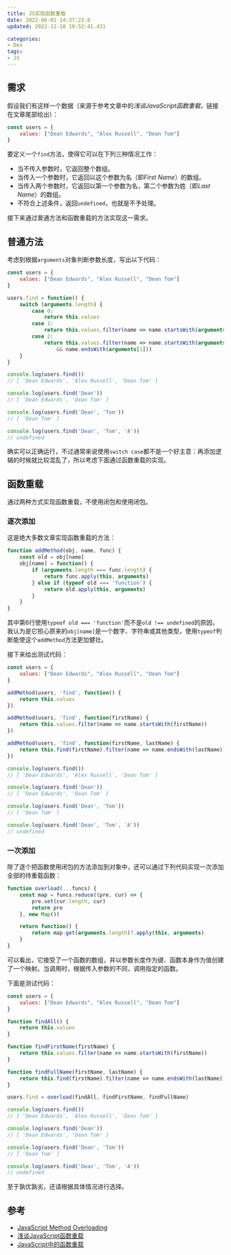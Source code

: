 ```yaml
---
title: JS实现函数重载
date: 2022-06-01 14:37:23.0
updated: 2022-12-10 19:52:41.431

categories: 
- Dev
tags: 
- JS
---
```


## 需求

假设我们有这样一个数据（来源于参考文章中的*浅谈JavaScript函数重载*，链接在文章尾部给出）：

```js
const users = {
    values: ["Dean Edwards", "Alex Russell", "Dean Tom"]
}
```

要定义一个`find`方法，使得它可以在下列三种情况工作：

+ 当不传入参数时，它返回整个数组。
+ 当传入一个参数时，它返回以这个参数为名（即*First Name*）的数组。
+ 当传入两个参数时，它返回以第一个参数为名，第二个参数为姓（即*Last Name*）的数组。
+ 不符合上述条件，返回`undefined`，也就是不予处理。

接下来通过普通方法和函数重载的方法实现这一需求。

## 普通方法

考虑到根据`arguments`对象判断参数长度，写出以下代码：

```js
const users = {
    values: ["Dean Edwards", "Alex Russell", "Dean Tom"]
}

users.find = function() {
    switch (arguments.length) {
        case 0:
            return this.values
        case 1:
            return this.values.filter(name => name.startsWith(arguments[0]))
        case 2:
            return this.values.filter(name => name.startsWith(arguments[0])
                && name.endsWith(arguments[1]))
    }
}

console.log(users.find())
// [ 'Dean Edwards', 'Alex Russell', 'Dean Tom' ]

console.log(users.find('Dean'))
// [ 'Dean Edwards', 'Dean Tom' ]

console.log(users.find('Dean', 'Tom'))
// [ 'Dean Tom' ]

console.log(users.find('Dean', 'Tom', 'A'))
// undefined
```

确实可以正确运行，不过通常来说使用`switch case`都不是一个好主意：再添加逻辑的时候就比较混乱了，所以考虑下面通过函数重载的实现。

## 函数重载

通过两种方式实现函数重载，不使用闭包和使用闭包。

### 逐次添加

这是绝大多数文章实现函数重载的方法：

```js
function addMethod(obj, name, func) {
    const old = obj[name]
    obj[name] = function() {
        if (arguments.length === func.length) {
            return func.apply(this, arguments)
        } else if (typeof old === 'function') {
            return old.apply(this, arguments)
        }
    }
}
```

其中第6行使用`typeof old === 'function'`而不是`old !== undefined`的原因，我认为是它担心原来的`obj[name]`是一个数字、字符串或其他类型，使用`typeof`判断能使这个`addMethod`方法更加健壮。

接下来给出测试代码：

```js
const users = {
    values: ["Dean Edwards", "Alex Russell", "Dean Tom"]
}

addMethod(users, 'find', function() {
    return this.values
})

addMethod(users, 'find', function(firstName) {
    return this.values.filter(name => name.startsWith(firstName))
})

addMethod(users, 'find', function(firstName, lastName) {
    return this.find(firstName).filter(name => name.endsWith(lastName))
})

console.log(users.find())
// [ 'Dean Edwards', 'Alex Russell', 'Dean Tom' ]

console.log(users.find('Dean'))
// [ 'Dean Edwards', 'Dean Tom' ]

console.log(users.find('Dean', 'Tom'))
// [ 'Dean Tom' ]

console.log(users.find('Dean', 'Tom', 'A'))
// undefined
```

### 一次添加

除了逐个把函数使用闭包的方法添加到对象中，还可以通过下列代码实现一次添加全部的待重载函数：

```js
function overload(...funcs) {
    const map = funcs.reduce((pre, cur) => {
        pre.set(cur.length, cur)
        return pre
    }, new Map())

    return function() {
        return map.get(arguments.length)?.apply(this, arguments)
    }
}
```

可以看出，它接受了一个函数的数组，并以参数长度作为键、函数本身作为值创建了一个映射。当调用时，根据传入参数的不同，调用指定的函数。

下面是测试代码：

```js
const users = {
    values: ["Dean Edwards", "Alex Russell", "Dean Tom"]
}

function findAll() {
    return this.values
}

function findFirstName(firstName) {
    return this.values.filter(name => name.startsWith(firstName))
}

function findFullName(firstName, lastName) {
    return this.find(firstName).filter(name => name.endsWith(lastName))
}

users.find = overload(findAll, findFirstName, findFullName)

console.log(users.find())
// [ 'Dean Edwards', 'Alex Russell', 'Dean Tom' ]

console.log(users.find('Dean'))
// [ 'Dean Edwards', 'Dean Tom' ]

console.log(users.find('Dean', 'Tom'))
// [ 'Dean Tom' ]

console.log(users.find('Dean', 'Tom', 'A'))
// undefined
```

至于孰优孰劣，还请根据具体情况进行选择。

## 参考

+ [JavaScript Method Overloading](https://johnresig.com/blog/javascript-method-overloading/)
+ [浅谈JavaScript函数重载](https://www.cnblogs.com/yugege/p/5539020.html)
+ [JavaScript中的函数重载](https://juejin.cn/post/6844903636154187790)
